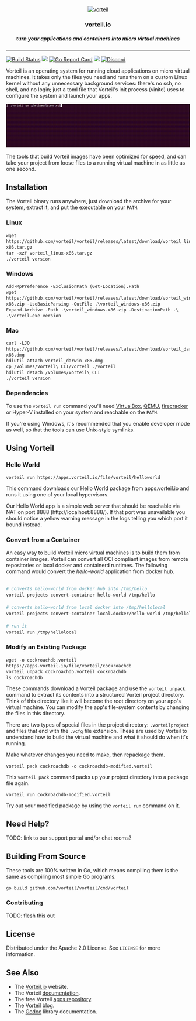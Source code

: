 <br />
<p align="center">
  <a href="https://github.com/vorteil/vorteil">
    <img src="assets/images/vlogo.png" alt="vorteil">
  </a>
  <h3 align="center">vorteil.io</h3>
    <h5 align="center">turn your applications and containers into micro virtual machines</h5>
</p>
<hr/>

[![Build Status](https://travis-ci.org/vorteil/vorteil.svg?branch=master)](https://travis-ci.org/vorteil/vorteil) <a href="https://codeclimate.com/github/vorteil/vorteil/maintainability"><img src="https://api.codeclimate.com/v1/badges/bb819f04d7550b91f24d/maintainability" /></a> [![Go Report Card](https://goreportcard.com/badge/github.com/vorteil/vorteil)](https://goreportcard.com/report/github.com/vorteil/vorteil) [![](https://godoc.org/github.com/vorteil/vorteil?status.svg)](http://godoc.org/github.com/vorteil/vorteil) [![Discord](https://img.shields.io/badge/chat-on%20discord-6A7EC2)](https://discord.gg/VjF6wn4)

Vorteil is an operating system for running cloud applications on micro virtual machines. It takes only the files you need and runs them on a custom Linux kernel without any unnecessary background services: there's no ssh, no shell, and no login; just a toml file that Vorteil's init process (vinitd) uses to configure the system and launch your apps.

<p align="center">
  <a href="https://github.com/vorteil/vorteil">
    <img src="assets/images/terminal.gif" alt="terminal">
  </a>
</p>

The tools that build Vorteil images have been optimized for speed, and can take your project from loose files to a running virtual machine in as little as one second.

## Installation

The Vorteil binary runs anywhere, just download the archive for your system, extract it, and put the executable on your `PATH`.

### Linux
```shell
wget https://github.com/vorteil/vorteil/releases/latest/download/vorteil_linux-x86.tar.gz
tar -xzf vorteil_linux-x86.tar.gz
./vorteil version
```
### Windows

```shell
Add-MpPreference -ExclusionPath (Get-Location).Path
wget https://github.com/vorteil/vorteil/releases/latest/download/vorteil_windows-x86.zip -UseBasicParsing -OutFile .\vorteil_windows-x86.zip
Expand-Archive -Path .\vorteil_windows-x86.zip -DestinationPath .\
.\vorteil.exe version
```

### Mac

```shell
curl -LJO https://github.com/vorteil/vorteil/releases/latest/download/vorteil_darwin-x86.dmg
hdiutil attach vorteil_darwin-x86.dmg
cp /Volumes/Vorteil\ CLI/vorteil ./vorteil
hdiutil detach /Volumes/Vorteil\ CLI
./vorteil version
```

### Dependencies

To use the `vorteil run` command you'll need [VirtualBox](https://www.virtualbox.org/wiki/Downloads), [QEMU](https://www.qemu.org/download/), [firecracker](https://github.com/firecracker-microvm/firecracker) or Hyper-V installed on your system and reachable on the `PATH`.

If you're using Windows, it's recommended that you enable developer mode as well, so that the tools can use Unix-style symlinks.

## Using Vorteil

### Hello World

```
vorteil run https://apps.vorteil.io/file/vorteil/helloworld
```

This command downloads our Hello World package from apps.vorteil.io and runs it using one of your local hypervisors.

Our Hello World app is a simple web server that should be reachable via NAT on port 8888 (http://localhost:8888/). If that port was unavailable you should notice a yellow warning message in the logs telling you which port it bound instead.

### Convert from a Container

An easy way to build Vorteil micro virtual machines is to build them from container images. Vorteil can convert all OCI compliant images from remote repositories or local docker and containerd runtimes. The following command would convert the _hello-world_ application from docker hub.

```sh

# converts hello-world from docker hub into /tmp/hello
vorteil projects convert-container hello-world /tmp/hello

# converts hello-world from local docker into /tmp/hellolocal
vorteil projects convert-container local.docker/hello-world /tmp/hellolocal

# run it
vorteil run /tmp/hellolocal

```

### Modify an Existing Package

```
wget -o cockroachdb.vorteil https://apps.vorteil.io/file/vorteil/cockroachdb
vorteil unpack cockroachdb.vorteil cockroachdb
ls cockroachdb
```

These commands download a Vorteil package and use the `vorteil unpack` command to extract its contents into a structured Vorteil project directory. Think of this directory like it will become the root directory on your app's virtual machine. You can modify the app's file-system contents by changing the files in this directory.

There are two types of special files in the project directory: `.vorteilproject` and files that end with the `.vcfg` file extension. These are used by Vorteil to understand how to build the virtual machine and what it should do when it's running.

Make whatever changes you need to make, then repackage them.

```
vorteil pack cockroachdb -o cockroachdb-modified.vorteil
```

This `vorteil pack` command packs up your project directory into a package file again.

```
vorteil run cockroachdb-modified.vorteil
```

Try out your modified package by using the `vorteil run` command on it.

## Need Help?

TODO: link to our support portal and/or chat rooms?

## Building From Source

These tools are 100% written in Go, which means compiling them is the same as compiling most simple Go programs.

```
go build github.com/vorteil/vorteil/cmd/vorteil
```

### Contributing

TODO: flesh this out

## License

Distributed under the Apache 2.0 License. See `LICENSE` for more information.

## See Also

* The [Vorteil.io](https://vorteil.io/) website.
* The Vorteil [documentation](https://support.vorteil.io/).
* The free Vorteil [apps repository](http://apps.vorteil.io/).
* The Vorteil [blog](https://blog.vorteil.io/).
* The [Godoc](https://godoc.org/github.com/vorteil/vorteil) library documentation.
